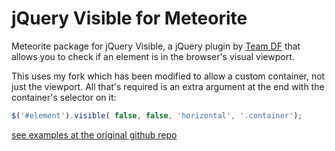 jQuery Visible for Meteorite
============================
Meteorite package for jQuery Visible, a jQuery plugin by [Team DF](http://www.teamdf.com/)
that allows you to check if an element is in the browser's visual viewport.

This uses my fork which has been modified to allow a custom container, not just the viewport. All that's required is an extra argument at the end with the container's selector on it:

```javascript
$('#element').visible( false, false, 'horizontal', '.container');
```

[see examples at the original github repo](https://github.com/teamdf/jquery-visible)
